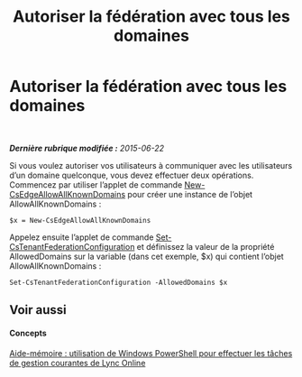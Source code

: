 ﻿---
title: Autoriser la fédération avec tous les domaines
TOCTitle: Autoriser la fédération avec tous les domaines
ms:assetid: d26f1057-a76c-447a-9efe-72efdce4c15e
ms:mtpsurl: https://technet.microsoft.com/fr-fr/library/Dn362855(v=OCS.15)
ms:contentKeyID: 56269657
ms.date: 06/01/2017
mtps_version: v=OCS.15
ms.translationtype: HT
---

# Autoriser la fédération avec tous les domaines

 

_**Dernière rubrique modifiée :** 2015-06-22_

Si vous voulez autoriser vos utilisateurs à communiquer avec les utilisateurs d’un domaine quelconque, vous devez effectuer deux opérations. Commencez par utiliser l’applet de commande [New-CsEdgeAllowAllKnownDomains](new-csedgeallowallknowndomains.md) pour créer une instance de l’objet AllowAllKnownDomains :

    $x = New-CsEdgeAllowAllKnownDomains

Appelez ensuite l’applet de commande [Set-CsTenantFederationConfiguration](set-cstenantfederationconfiguration.md) et définissez la valeur de la propriété AllowedDomains sur la variable (dans cet exemple, $x) qui contient l’objet AllowAllKnownDomains :

    Set-CsTenantFederationConfiguration -AllowedDomains $x

## Voir aussi

#### Concepts

[Aide-mémoire : utilisation de Windows PowerShell pour effectuer les tâches de gestion courantes de Lync Online](quick-reference-using-windows-powershell-to-do-common-skype-for-business-online-management-tasks.md)

